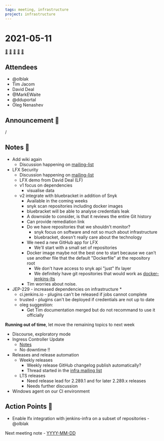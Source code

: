```yaml
---
tags: meeting, infrastructure
project: infrastructure
---
```


# 2021-05-11

[:movie_camera:](https://zoom.us/j/92454301214?pwd=aEVoUi9EanpaakN3L1ZxRlpDQk5Ddz09)
[:calendar:](https://jenkins.io/event-calendar/)
[:speech_balloon:](https://jenkins.io/chat/#jenkins-infra)
[:email:](https://groups.google.com/g/jenkins-infra)
[:pencil:](https://hackmd.io/DwlxD9ljRsCY8RxRg88HXA)

## Attendees

* @olblak 
* Tim Jacom
* David Deal
* @MarkEWaite 
* @dduportal 
* Oleg Nenashev

## Announcement :loudspeaker:

/

## Notes :book:

* Add wiki again
  * Discussion happening on [mailing-list](https://groups.google.com/g/jenkins-infra/c/UJ-uWm2F0Ww)
* LFX Security
  * Discussion happening on [mailing-list](https://groups.google.com/g/jenkins-infra/c/i02y5tw0pAU)
  * LFX demo from David Deal (LF)
  * v1 focus on dependencies
      * visualise data
  * v2 integrate with bluebracket in addition of Snyk
      * Available in the coming weeks
      * snyk scan repositories including docker images
      * bluebracket will be able to analyse credentials leak
      * A downside to consider, is that it reviews the entire Git history
      * Can provide remediation link
      * Do we have repositories that we shouldn't monitor?
          * snyk focus on software and not so much about infrastructure
          * bluebracket, doesn't really care about the technology
      * We need a new GitHub app for LFX
          * We'll start with a small set of repositories
      * Docker image maybe not the best one to start because we can't use another file that the default "Dockerfile" at the repository root
          * We don't have access to snyk api "just" lfx layer
          * We definitely have git repositories that would work as [docker-jenkins-lts](https://github.com/jenkins-infra/docker-jenkins-lts)
      * Tim worries about noise.
* JEP-229 - increased dependencies on infrastructure
  * 
  * ci.jenkins.io - plugins can't be released if jobs cannot complete
  * trusted - plugins can't be deployed if credentials are not up to date 
  * oleg suggestion: 
    * Get Tim documentation merged but do not recommand to use it officially 

**Running out of time**, let move the remaining topics to next week

* Discourse, exploratory mode
* Ingress Controller Update
  * [Notes](https://hackmd.io/cH4rbENeSOGLHD3rAgnXqQ)
  * No downtime !!
* Releases and release automation
  * Weekly releases
    * Weekly release GitHub changelog publish automatically?
    * Thread started in the [infra mailing list](https://groups.google.com/g/jenkins-infra/c/rXE5qj6fK6M/m/c8Lo3HQ0AQAJ)
  * LTS releases
    * Need release lead for 2.289.1 and for later 2.289.x releases
    * Needs further discussion
* Windows agent on our CI environment

## Action Points :muscle:

* Enable lfx integration with jenkins-infra on a subset of repositories - @olblak 

Next meeting note - [YYYY-MM-DD](https://hackmd.io/xxx)